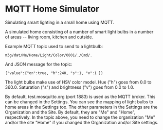 # MQTT Home Simulator

Simulating smart lighting in a small home using MQTT.

A simulated home consisting of a number of smart light bulbs in a number
of areas -- living room, kitchen and outside.

Example MQTT topic used to send to a lightbulb:
~~~~~~~~~~~~~~~~~~~~~~~~~~~~~~~~~~~~~~~~~~~~~~~
m3g/dat/Me/Home/Light/Color/0001/./Cmd/.
~~~~~~~~~~~~~~~~~~~~~~~~~~~~~~~~~~~~~~~~~~~~~~~

And JSON message for the topic:
~~~~~~~~~~~~~~~~~~~~~~~~~~~~~~~~~~~~~~~~~~~~~~~
{"value":{"on":true, "h":240, "s":1, "v":1 }}
~~~~~~~~~~~~~~~~~~~~~~~~~~~~~~~~~~~~~~~~~~~~~~~

The light bulbs make use of HSV color model. Hue ("h") goes from 0.0 to 360.0.
Saturation ("s") and brightness ("v") goes from 0.0 to 1.0.

 By default, test.mosquitto.org (port 1883) is used as the MQTT broker. This
 can be changed in the Settings. You can see the mapping of light bulbs to
 home areas in the Settings too. The other parameters in the Settings are the
 Organization and the Site. By default, they are "Me" and "Home",
 respectively. In the topic above, you need to change the organization "Me"
 and/or the site "Home" if you changed the Organization and/or Site
 settings.
 
